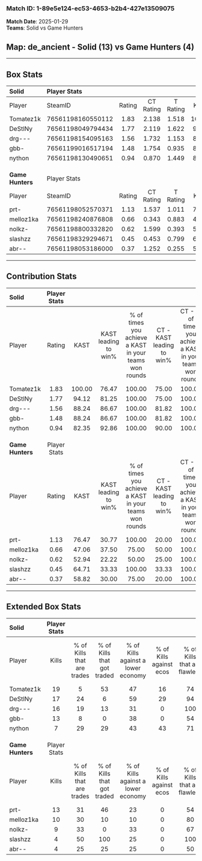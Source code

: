 ### Match ID: 1-89e5e124-ec53-4653-b2b4-427e13509075  
**Match Date**: 2025-01-29  
**Teams**: Solid vs Game Hunters  

## **Map**: de_ancient - Solid (13) vs Game Hunters (4)  
---  

## Box Stats  

| **Solid**        | Player Stats      |        |           |          |        |       |       |         |        |      |     |
| :- | :- | :-: | :-: | :-: | :-: | :-: | :-: | :-: | :-: | :-: | :-: |
| Player           | SteamID           | Rating | CT Rating | T Rating |  KAST  |  ADR  | Kills | Assists | Deaths | K/D  | HS% |
| Tomatez1k        | 76561198160550112 |  1.83  |   2.138   |  1.518   | 100.00 | 119.5 |  19   |    6    |   11   | 1.73 | 36  |
| DeStlNy          | 76561198049794434 |  1.77  |   2.119   |  1.622   | 94.12  | 115.3 |  17   |    7    |   8    | 2.13 | 41  |
| drg---           | 76561198154095163 |  1.56  |   1.732   |  1.153   | 88.24  | 74.5  |  16   |    4    |   7    | 2.29 | 37  |
| gbb-             | 76561199016517194 |  1.48  |   1.754   |  0.935   | 88.24  | 89.8  |  13   |    7    |   7    | 1.86 | 53  |
| nython           | 76561198130490651 |  0.94  |   0.870   |  1.449   | 82.35  | 49.9  |   7   |    8    |   9    | 0.78 | 28  |
|                  |                   |        |           |          |        |       |       |         |        |      |     |
|                  |                   |        |           |          |        |       |       |         |        |      |     |
|                  |                   |        |           |          |        |       |       |         |        |      |     |
| **Game Hunters** | Player Stats      |        |           |          |        |       |       |         |        |      |     |
| Player           | SteamID           | Rating | CT Rating | T Rating |  KAST  |  ADR  | Kills | Assists | Deaths | K/D  | HS% |
| prt-             | 76561198052570371 |  1.13  |   1.537   |  1.011   | 76.47  | 82.4  |  13   |    5    |   14   | 0.93 | 53  |
| melloz1ka        | 76561198240876808 |  0.66  |   0.343   |  0.883   | 47.06  | 49.1  |  10   |    5    |   14   | 0.71 | 70  |
| nolkz-           | 76561198800332820 |  0.62  |   1.599   |  0.393   | 52.94  | 66.5  |   9   |    1    |   16   | 0.56 | 100 |
| slashzz          | 76561198329294671 |  0.45  |   0.453   |  0.799   | 64.71  | 48.8  |   4   |    5    |   15   | 0.27 | 75  |
| abr--            | 76561198053186000 |  0.37  |   1.252   |  0.255   | 58.82  | 40.7  |   4   |    3    |   15   | 0.27 | 25  |
---  

## Contribution Stats  

| **Solid**        | Player Stats |        |                      |                                                        |                           |                                                             |                          |                                                            |
| :- | :-: | :-: | :-: | :-: | :-: | :-: | :-: | :-: |
| Player           |    Rating    |  KAST  | KAST leading to win% | % of times you achieve a KAST in your teams won rounds | CT - KAST leading to win% | CT - % of times you achieve a KAST in your teams won rounds | T - KAST leading to win% | T - % of times you achieve a KAST in your teams won rounds |
| Tomatez1k        |     1.83     | 100.00 |        76.47         |                         100.00                         |           75.00           |                           100.00                            |          80.00           |                           100.00                           |
| DeStlNy          |     1.77     | 94.12  |        81.25         |                         100.00                         |           75.00           |                           100.00                            |          100.00          |                           100.00                           |
| drg---           |     1.56     | 88.24  |        86.67         |                         100.00                         |           81.82           |                           100.00                            |          100.00          |                           100.00                           |
| gbb-             |     1.48     | 88.24  |        86.67         |                         100.00                         |           81.82           |                           100.00                            |          100.00          |                           100.00                           |
| nython           |     0.94     | 82.35  |        92.86         |                         100.00                         |           90.00           |                           100.00                            |          100.00          |                           100.00                           |
|                  |              |        |                      |                                                        |                           |                                                             |                          |                                                            |
|                  |              |        |                      |                                                        |                           |                                                             |                          |                                                            |
|                  |              |        |                      |                                                        |                           |                                                             |                          |                                                            |
| **Game Hunters** | Player Stats |        |                      |                                                        |                           |                                                             |                          |                                                            |
| Player           |    Rating    |  KAST  | KAST leading to win% | % of times you achieve a KAST in your teams won rounds | CT - KAST leading to win% | CT - % of times you achieve a KAST in your teams won rounds | T - KAST leading to win% | T - % of times you achieve a KAST in your teams won rounds |
| prt-             |     1.13     | 76.47  |        30.77         |                         100.00                         |           20.00           |                           100.00                            |          37.50           |                           100.00                           |
| melloz1ka        |     0.66     | 47.06  |        37.50         |                         75.00                          |           50.00           |                           100.00                            |          33.33           |                           66.67                            |
| nolkz-           |     0.62     | 52.94  |        22.22         |                         50.00                          |           25.00           |                           100.00                            |          20.00           |                           33.33                            |
| slashzz          |     0.45     | 64.71  |        33.33         |                         100.00                         |           33.33           |                           100.00                            |          33.33           |                           100.00                           |
| abr--            |     0.37     | 58.82  |        30.00         |                         75.00                          |           20.00           |                           100.00                            |          40.00           |                           66.67                            |
---  

## Extended Box Stats  

| **Solid**        | Player Stats |                            |                            |                                    |                         |                              |                                 |        |                             |                                     |                          |                               |                            |
| :- | :-: | :-: | :-: | :-: | :-: | :-: | :-: | :-: | :-: | :-: | :-: | :-: | :-: |
| Player           |    Kills     | % of Kills that are trades | % of Kills that got traded | % of Kills against a lower economy | % of Kills against ecos | % of Kills that are flawless | % of Kills that are close duels | Deaths | % of Deaths that get traded | % of Deaths against a lower economy | % of Deaths against ecos | % of Deaths that are flawless | % of Deaths that are close |
| Tomatez1k        |      19      |             5              |             53             |                 47                 |           16            |              74              |               11                |   11   |             36              |                 36                  |            9             |              55               |             9              |
| DeStlNy          |      17      |             24             |             6              |                 59                 |           29            |              94              |                0                |   8    |             38              |                 50                  |            13            |              38               |             0              |
| drg---           |      16      |             19             |             13             |                 31                 |            0            |             100              |                0                |   7    |              0              |                 29                  |            0             |              86               |             0              |
| gbb-             |      13      |             8              |             0              |                 38                 |            0            |              54              |                8                |   7    |             14              |                 29                  |            0             |              57               |             0              |
| nython           |      7       |             29             |             29             |                 43                 |           43            |              71              |                0                |   9    |             33              |                 22                  |            0             |              78               |             11             |
|                  |              |                            |                            |                                    |                         |                              |                                 |        |                             |                                     |                          |                               |                            |
|                  |              |                            |                            |                                    |                         |                              |                                 |        |                             |                                     |                          |                               |                            |
|                  |              |                            |                            |                                    |                         |                              |                                 |        |                             |                                     |                          |                               |                            |
| **Game Hunters** | Player Stats |                            |                            |                                    |                         |                              |                                 |        |                             |                                     |                          |                               |                            |
| Player           |    Kills     | % of Kills that are trades | % of Kills that got traded | % of Kills against a lower economy | % of Kills against ecos | % of Kills that are flawless | % of Kills that are close duels | Deaths | % of Deaths that get traded | % of Deaths against a lower economy | % of Deaths against ecos | % of Deaths that are flawless | % of Deaths that are close |
| prt-             |      13      |             31             |             46             |                 23                 |            0            |              54              |                0                |   14   |             14              |                 14                  |            0             |              71               |             14             |
| melloz1ka        |      10      |             30             |             10             |                 10                 |            0            |              80              |               10                |   14   |             14              |                 14                  |            0             |              93               |             0              |
| nolkz-           |      9       |             33             |             0              |                 33                 |            0            |              67              |                0                |   16   |             25              |                 19                  |            0             |              81               |             0              |
| slashzz          |      4       |             50             |            100             |                 25                 |            0            |             100              |               25                |   15   |             20              |                 20                  |            0             |              67               |             7              |
| abr--            |      4       |             25             |             25             |                 25                 |            0            |              50              |                0                |   15   |             33              |                 27                  |            0             |              93               |             0              |
